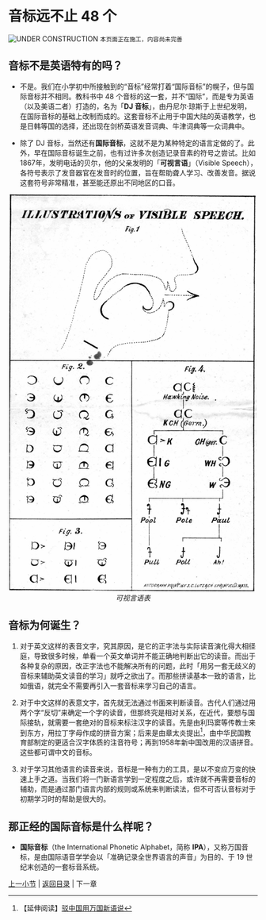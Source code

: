 # 音标远不止 48 个

![UNDER CONSTRUCTION](https://placehold.co/160x20/fd4/000.png?text=UNDER%20CONSTRUCTION) `本页面正在施工，内容尚未完善`

## 音标不是英语特有的吗？

- 不是。我们在小学初中所接触到的“音标”经常打着“国际音标”的幌子，但与国际音标并不相同。教科书中 48 个音标的这一套，并不“国际”，而是专为英语（以及美语二者）打造的，名为「**DJ 音标**」，由丹尼尔·琼斯于上世纪发明，在国际音标的基础上改制而成的。这套音标不止用于中国大陆的英语教学，也是日韩等国的选择，还出现在剑桥英语发音词典、牛津词典等一众词典中。

- 除了 DJ 音标，当然还有**国际音标**，这就不是为某种特定的语言定做的了。此外，早在国际音标诞生之前，也有过许多次创造记录音素的符号之尝试。比如1867年，发明电话的贝尔，他的父亲发明的「**可视言语**」（Visible Speech），各符号表示了发音器官在发音时的位置，旨在帮助聋人学习、改善发音。据说这套符号非常精准，甚至能还原出不同地区的口音。

<p align="center">
  <img src="illusts/visible-speech.jpg" alt="visible speech" width="500" height="800">
  <br><em>可视言语表</em>
</p>

## 音标为何诞生？

1. 对于英文这样的表音文字，究其原因，是它的正字法与实际读音演化得大相径庭，导致很多时候，单看一个英文单词并不能正确地判断出它的读音。而出于各种复杂的原因，改正字法也不能解决所有的问题，此时「用另一套无歧义的音标来辅助英文读音的学习」就呼之欲出了。而那些拼读基本一致的语言，比如俄语，就完全不需要再引入一套音标来学习自己的语言。

2. 对于中文这样的表意文字，首先就无法通过书面来判断读音。古代人们通过用两个字“反切”来确定一个字的读音，但那终究是相对关系，在近代，要想与国际接轨，就需要一套绝对的音标来标注汉字的读音。先是由利玛窦等传教士来到东方，用拉丁字母作成的拼音方案；后来是由章太炎提出[^1]，由中华民国教育部制定的更适合汉字体质的注音符号；再到1958年新中国改用的汉语拼音。这些都可谓中文的音标。

3. 对于学习其他语言的读音来说，音标是一种有力的工具，是以不变应万变的快速上手之道。当我们将一门新语言学到一定程度之后，或许就不再需要音标的辅助，而是通过那门语言内部的规则或系统来判断读法，但不可否认音标对于初期学习时的帮助是很大的。

## 那正经的国际音标是什么样呢？

- **国际音标**（the International Phonetic Alphabet，简称 **IPA**），又称万国音标，是由国际语音学学会以「准确记录全世界语言的声音」为目的、于 19 世纪末创造的一套标音系统。

[上一小节](consonants-and-vowels.md) | [返回目录](../README.md) | 下一章

[^1]: 【延伸阅读】[驳中国用万国新语说](https://zh.wikisource.org/wiki/%E9%A7%81%E4%B8%AD%E5%9C%8B%E7%94%A8%E8%90%AC%E5%9C%8B%E6%96%B0%E8%AA%9E%E8%AA%AA)
